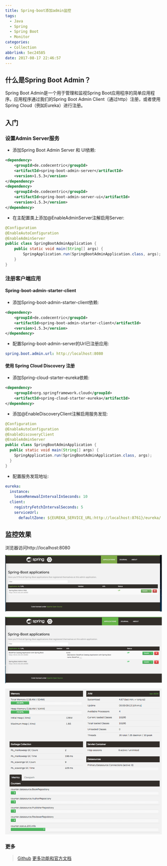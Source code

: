 ```yaml
---
title: Spring-boot添加admin监控
tags:
  - Java
  - Spring
  - Spring Boot
  - Monitor
categories:
  - Collection
abbrlink: 5ec24585
date: 2017-08-17 22:46:57
---
```

## 什么是Spring Boot Admin？

Spring Boot Admin是一个用于管理和监视Spring Boot应用程序的简单应用程序。应用程序通过我们的Spring Boot Admin Client（通过http）注册，或者使用Spring Cloud（例如Eureka）进行注册。

## 入门

### 设置Admin Server服务

- 添加Spring Boot Admin Server 和 UI依赖:

```xml
<dependency>
    <groupId>de.codecentric</groupId>
    <artifactId>spring-boot-admin-server</artifactId>
    <version>1.5.3</version>
</dependency>
<dependency>
    <groupId>de.codecentric</groupId>
    <artifactId>spring-boot-admin-server-ui</artifactId>
    <version>1.5.3</version>
</dependency>
```

- 在主配置类上添加@EnableAdminServer注解启用Server:

```java
@Configuration
@EnableAutoConfiguration
@EnableAdminServer
public class SpringBootAdminApplication {
    public static void main(String[] args) {
        SpringApplication.run(SpringBootAdminApplication.class, args);
    }
}
```

### 注册客户端应用

#### Spring-boot-admin-starter-client

- 添加Spring-boot-admin-starter-client依赖:

```xml
<dependency>
    <groupId>de.codecentric</groupId>
    <artifactId>spring-boot-admin-starter-client</artifactId>
    <version>1.5.3</version>
</dependency>
```

- 配置Spring-boot-admin-server的Url已注册应用:

```yaml
spring.boot.admin.url: http://localhost:8080
```

#### 使用 Spring Cloud Discovery 注册

- 添加Spring-cloud-starter-eureka依赖:

```xml
<dependency>
    <groupId>org.springframework.cloud</groupId>
    <artifactId>spring-cloud-starter-eureka</artifactId>
</dependency>
```

- 添加@EnableDiscoveryClient注解启用服务发现:

```java
@Configuration
@EnableAutoConfiguration
@EnableDiscoveryClient
@EnableAdminServer
public class SpringBootAdminApplication {
  public static void main(String[] args) {
    SpringApplication.run(SpringBootAdminApplication.class, args);
  }
}
```

- 配置服务发现地址:

```yaml
eureka:
  instance:
    leaseRenewalIntervalInSeconds: 10
  client:
    registryFetchIntervalSeconds: 5
    serviceUrl:
      defaultZone: ${EUREKA_SERVICE_URL:http://localhost:8761}/eureka/
```

## 监控效果

浏览器访问http://localhost:8080

![upload successful](/images/pasted-44.png)

![upload successful](/images/pasted-45.png)

![upload successful](/images/pasted-46.png)

### 更多

> [Github](https://github.com/codecentric/spring-boot-admin)
> [更多功能和官方文档](https://codecentric.github.io/spring-boot-admin/1.5.3/)